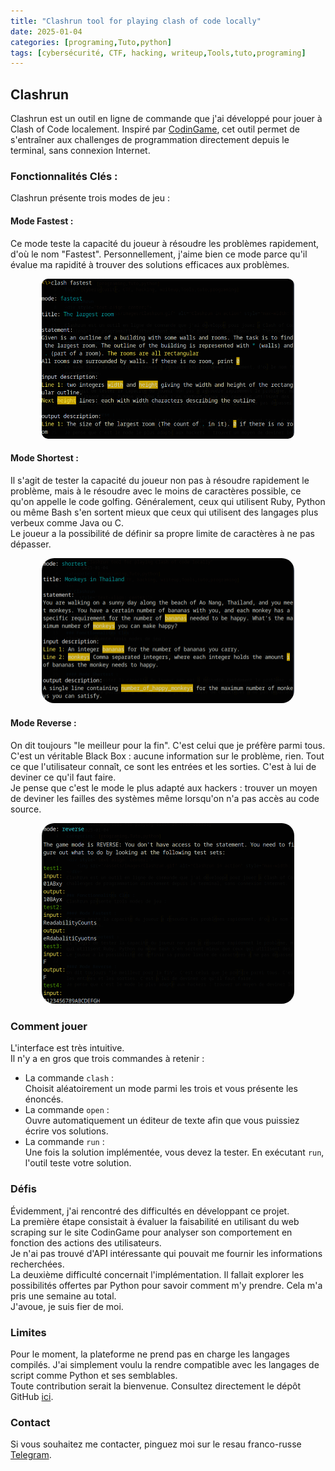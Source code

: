 ```yaml
---
title: "Clashrun tool for playing clash of code locally"
date: 2025-01-04
categories: [programing,Tuto,python]
tags: [cybersécurité, CTF, hacking, writeup,Tools,tuto,programing]
---
```

## Clashrun  

Clashrun est un outil en ligne de commande que j'ai développé pour jouer à Clash of Code localement. Inspiré par [CodinGame](https://www.codingame.com/start/), cet outil permet de s'entraîner aux challenges de programmation directement depuis le terminal, sans connexion Internet.

### Fonctionnalités Clés :  
Clashrun présente trois modes de jeu :

#### Mode Fastest :  
Ce mode teste la capacité du joueur à résoudre les problèmes rapidement, d'où le nom "Fastest". Personnellement, j'aime bien ce mode parce qu'il évalue ma rapidité à trouver des solutions efficaces aux problèmes.

<div style="text-align: center;">
    <img src="/assets/Images/fastest.png" alt="Clashrun in action" style="max-width: 80%; border-radius: 10px;">
</div>

#### Mode Shortest :  
Il s'agit de tester la capacité du joueur non pas à résoudre rapidement le problème, mais à le résoudre avec le moins de caractères possible, ce qu'on appelle le code golfing. Généralement, ceux qui utilisent Ruby, Python ou même Bash s'en sortent mieux que ceux qui utilisent des langages plus verbeux comme Java ou C.  
Le joueur a la possibilité de définir sa propre limite de caractères à ne pas dépasser.

<div style="text-align: center;">
    <img src="/assets/Images/shortest.png" alt="Clashrun in action" style="max-width: 80%; border-radius: 20px;">
</div>

#### Mode Reverse :  
On dit toujours "le meilleur pour la fin". C'est celui que je préfère parmi tous. C'est un véritable Black Box : aucune information sur le problème, rien. Tout ce que l'utilisateur connaît, ce sont les entrées et les sorties. C'est à lui de deviner ce qu'il faut faire.  
Je pense que c'est le mode le plus adapté aux hackers : trouver un moyen de deviner les failles des systèmes même lorsqu'on n'a pas accès au code source.

<div style="text-align: center;">
    <img src="/assets/Images/reverse.png" alt="Clashrun in action" style="max-width: 80%; border-radius: 20px;">
</div>

### Comment jouer  
L'interface est très intuitive.  
Il n'y a en gros que trois commandes à retenir :  
- La commande `clash` :  
Choisit aléatoirement un mode parmi les trois et vous présente les énoncés.  
- La commande `open` :  
Ouvre automatiquement un éditeur de texte afin que vous puissiez écrire vos solutions.  
- La commande `run` :  
Une fois la solution implémentée, vous devez la tester. En exécutant `run`, l'outil teste votre solution.  

### Défis  
Évidemment, j'ai rencontré des difficultés en développant ce projet.  
La première étape consistait à évaluer la faisabilité en utilisant du web scraping sur le site CodinGame pour analyser son comportement en fonction des actions des utilisateurs.  
Je n'ai pas trouvé d'API intéressante qui pouvait me fournir les informations recherchées.  
La deuxième difficulté concernait l'implémentation. Il fallait explorer les possibilités offertes par Python pour savoir comment m'y prendre. Cela m'a pris une semaine au total.  
J'avoue, je suis fier de moi.  

### Limites  
Pour le moment, la plateforme ne prend pas en charge les langages compilés. J'ai simplement voulu la rendre compatible avec les langages de script comme Python et ses semblables.  
Toute contribution serait la bienvenue. Consultez directement le dépôt GitHub [ici](https://github.com/Scriptmagum/ClashRun/tree/main).  

### Contact  
Si vous souhaitez me contacter, pinguez moi sur le resau franco-russe [Telegram](https://t.me/Mtrcraft).  
